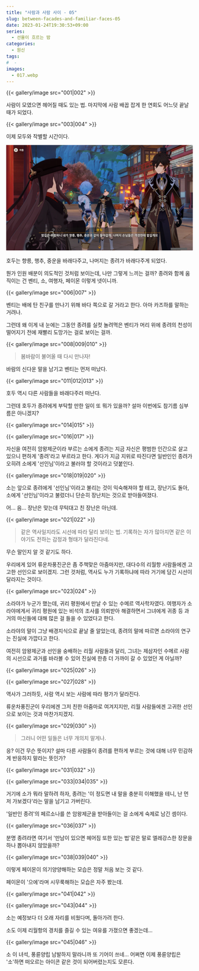 ```yaml
---
title: "사람과 사람 사이 - 05"
slug: between-facades-and-familiar-faces-05
date: 2023-01-24T19:30:53+09:00
series:
  - 선율이 흐르는 밤
categories:
  - 원신
tags:
#  - 
images:
  - 017.webp
---
```


{{< gallery/image src="001|002" >}}

사람이 모였으면 헤어질 때도 있는 법. 마지막에 사람 배꼽 잡게 한 연회도 어느덧 끝날 때가 되었다.

{{< gallery/image src="003|004" >}}

이제 모두와 작별할 시간이다.

![](005.webp)

호두는 향릉, 행추, 중운을 바래다주고, 나머지는 종려가 바래다주게 되었다.

뭔가 인원 배분이 의도적인 것처럼 보이는데, 나만 그렇게 느끼는 걸까? 종려와 함께 움직이는 건 벤티, 소, 여행자, 페이몬 이렇게 넷이니까.

{{< gallery/image src="006|007" >}}

벤티는 배에 탄 친구를 만나기 위해 바다 쪽으로 갈 거라고 한다. 아마 카즈하를 말하는 거려나.

그런데 왜 이게 내 눈에는 그동안 종려를 실컷 놀려먹은 벤티가 머리 위에 종려의 천성이 떨어지기 전에 재빨리 도망가는 걸로 보이는 걸까.

{{< gallery/image src="008|009|010" >}}

> 봄바람이 불어올 때 다시 만나자!

바람의 신다운 말을 남기고 벤티는 먼저 떠났다.

{{< gallery/image src="011|012|013" >}}

호두 역시 다른 사람들을 바래다주러 떠난다.

그런데 호두가 종려에게 부탁할 만한 일이 또 뭐가 있을까? 설마 이번에도 참기름 심부름은 아니겠지?

{{< gallery/image src="014|015" >}}

{{< gallery/image src="016|017" >}}

자신을 여전히 암왕제군이라 부르는 소에게 종려는 지금 자신은 평범한 인간으로 살고 있으니 편하게 '종려'라고 부르라고 한다. 게다가 지금 지위로 따진다면 일반인인 종려가 오히려 소에게 '선인님'이라고 불러야 할 것이라고 덧붙인다.

{{< gallery/image src="018|019|020" >}}

소는 앞으로 종려에게 '선인님'이라고 불리는 것이 익숙해져야 할 테고, 장난기도 돌아, 소에게 '선인님'이라고 불렀더니 단순히 장난치는 것으로 받아들여졌다.

어... 음... 장난은 맞는데 무턱대고 친 장난은 아닌데.

{{< gallery/image src="021|022" >}}

> 같은 역사일지라도 시선에 따라 달리 보이는 법. 기록하는 자가 많아지면 같은 이야기도 전하는 감정과 형태가 달라진다네.

무슨 말인지 알 것 같기도 하다.

우리에게 있어 류운차풍진군은 좀 주책맞은 아줌마지만, 대다수의 리월항 사람들에겐 고고한 선인으로 보이겠지. 그런 것처럼, 역사도 누가 기록하냐에 따라 거기에 담긴 시선이 달라지는 것이다.

{{< gallery/image src="023|024" >}}

소라야가 누군가 했는데, 귀리 평원에서 만날 수 있는 수메르 역사학자였다. 여행자가 소라야에게서 귀리 평원에 있는 비석의 조사를 의뢰받아 해결하면서 그녀에게 귀종 등 과거의 마신들에 대해 많은 걸 들을 수 있었다고 한다.

소라야의 말이 그냥 배경지식으로 끝날 줄 알았는데, 종려의 말에 따르면 소라야의 연구는 진실에 가깝다고 한다.

여전히 암왕제군과 선인을 숭배하는 리월 사람들과 달리, 그녀는 제삼자인 수메르 사람의 시선으로 과거를 바라볼 수 있어 진실에 한층 더 가까이 갈 수 있었던 게 아닐까?

{{< gallery/image src="025|026" >}}

{{< gallery/image src="027|028" >}}

역사가 그러하듯, 사람 역시 보는 사람에 따라 평가가 달라진다.

류운차풍진군이 우리에겐 그저 친한 아줌마로 여겨지지만, 리월 사람들에겐 고귀한 선인으로 보이는 것과 마찬가지겠지.

{{< gallery/image src="029|030" >}}

> 그러니 어떤 일들은 너무 개의치 말게나.

응? 이건 무슨 뜻이지? 설마 다른 사람들이 종려를 편하게 부르는 것에 대해 너무 민감하게 반응하지 말라는 뜻인가?

{{< gallery/image src="031|032" >}}

{{< gallery/image src="033|034|035" >}}

거기에 소가 뭐라 말하려 하자, 종려는 '이 정도면 내 말을 충분히 이해했을 테니, 난 먼저 가보겠다'라는 말을 남기고 가버린다.

'일반인 종려'의 페르소나를 쓴 암왕제군을 받아들이는 걸 소에게 숙제로 남긴 셈이다.

{{< gallery/image src="036|037" >}}

분명 종려라면 여기서 '만남이 있으면 헤어짐 또한 있는 법'같은 말로 엘레강스한 장문을 하나 뽑아내지 않았을까?

{{< gallery/image src="038|039|040" >}}

이렇게 페이몬이 의기양양해하는 모습은 정말 처음 보는 것 같다.

페이몬이 '으에'라며 시무룩해하는 모습은 자주 봤는데.

{{< gallery/image src="041|042" >}}

{{< gallery/image src="043|044" >}}

소는 예정보다 더 오래 자리를 비웠다며, 돌아가려 한다.

소도 이제 리월항의 경치를 즐길 수 있는 여유를 가졌으면 좋겠는데...

{{< gallery/image src="045|046" >}}

소 이 녀석, 풍륜양립 남발하지 말라니까 또 기어이 쓰네... 어쩌면 이제 풍륜양립은 '소'하면 떠오르는 아이콘 같은 것이 되어버렸는지도 모른다.
